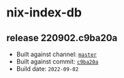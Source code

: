 # nix-index-db
## release 220902.c9ba20a
- Built against channel: [`master`](https://github.com/nixos/nixpkgs/tree/master)
- Built against commit: [`c9ba20a`](https://github.com/NixOS/nixpkgs/commit/c9ba20a7231b323b619161fdcaf1cbbd2067e5bf)
- Build date: `2022-09-02`
